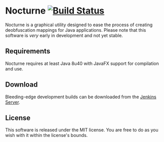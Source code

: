# Nocturne [![Build Status](http://ci.caseif.net/job/Nocturne/badge/icon)](http://ci.caseif.net/job/Nocturne/)

Nocturne is a graphical utility designed to ease the process of creating deobfuscation mappings for Java applications.
Please note that this software is *very* early in development and not yet stable.

## Requirements

Nocturne requires at least Java 8u40 with JavaFX support for compilation and use.

## Download

Bleeding-edge development builds can be downloaded from the [Jenkins Server](http://ci.caseif.net/job/Nocturne/).

## License

This software is released under the MIT license. You are free to do as you wish with it within the license's bounds.
